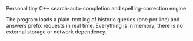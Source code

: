 Personal tiny C++ search-auto-completion and spelling-correction engine.

The program loads a plain-text log of historic queries (one per line) and answers
prefix requests in real time.  Everything is in memory; there is no external
storage or network dependency.
